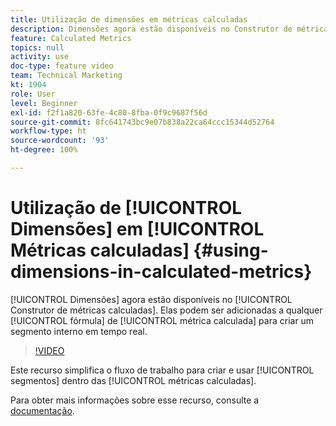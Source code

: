 ```yaml
---
title: Utilização de dimensões em métricas calculadas
description: Dimensões agora estão disponíveis no Construtor de métricas calculadas. Elas podem ser adicionadas a qualquer fórmula de métrica calculada para criar um segmento interno em tempo real.
feature: Calculated Metrics
topics: null
activity: use
doc-type: feature video
team: Technical Marketing
kt: 1904
role: User
level: Beginner
exl-id: f2f1a820-63fe-4c80-8fba-0f9c9687f56d
source-git-commit: 8fc641743bc9e07b838a22ca64ccc15344d52764
workflow-type: ht
source-wordcount: '93'
ht-degree: 100%

---
```


# Utilização de [!UICONTROL Dimensões] em [!UICONTROL Métricas calculadas] {#using-dimensions-in-calculated-metrics}

[!UICONTROL Dimensões] agora estão disponíveis no [!UICONTROL Construtor de métricas calculadas]. Elas podem ser adicionadas a qualquer [!UICONTROL fórmula] de [!UICONTROL métrica calculada] para criar um segmento interno em tempo real.

>[!VIDEO](https://video.tv.adobe.com/v/23723/?quality=12&learn=on)

Este recurso simplifica o fluxo de trabalho para criar e usar [!UICONTROL segmentos] dentro das [!UICONTROL métricas calculadas].

Para obter mais informações sobre esse recurso, consulte a [documentação](https://experienceleague.adobe.com/docs/analytics/components/calculated-metrics/calcmetric-workflow/cm-build-metrics.html?lang=pt-BR).
